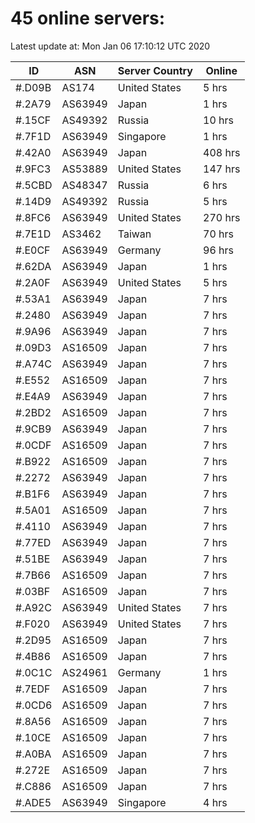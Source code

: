 # 45 online servers:

Latest update at: Mon Jan 06 17:10:12 UTC 2020

| ID | ASN | Server Country | Online |
| -- | --- | -------------- | ------ |
| #.D09B | AS174 | United States | 5 hrs |
| #.2A79 | AS63949 | Japan | 1 hrs |
| #.15CF | AS49392 | Russia | 10 hrs |
| #.7F1D | AS63949 | Singapore | 1 hrs |
| #.42A0 | AS63949 | Japan | 408 hrs |
| #.9FC3 | AS53889 | United States | 147 hrs |
| #.5CBD | AS48347 | Russia | 6 hrs |
| #.14D9 | AS49392 | Russia | 5 hrs |
| #.8FC6 | AS63949 | United States | 270 hrs |
| #.7E1D | AS3462 | Taiwan | 70 hrs |
| #.E0CF | AS63949 | Germany | 96 hrs |
| #.62DA | AS63949 | Japan | 1 hrs |
| #.2A0F | AS63949 | United States | 5 hrs |
| #.53A1 | AS63949 | Japan | 7 hrs |
| #.2480 | AS63949 | Japan | 7 hrs |
| #.9A96 | AS63949 | Japan | 7 hrs |
| #.09D3 | AS16509 | Japan | 7 hrs |
| #.A74C | AS63949 | Japan | 7 hrs |
| #.E552 | AS16509 | Japan | 7 hrs |
| #.E4A9 | AS63949 | Japan | 7 hrs |
| #.2BD2 | AS16509 | Japan | 7 hrs |
| #.9CB9 | AS63949 | Japan | 7 hrs |
| #.0CDF | AS16509 | Japan | 7 hrs |
| #.B922 | AS16509 | Japan | 7 hrs |
| #.2272 | AS63949 | Japan | 7 hrs |
| #.B1F6 | AS63949 | Japan | 7 hrs |
| #.5A01 | AS16509 | Japan | 7 hrs |
| #.4110 | AS63949 | Japan | 7 hrs |
| #.77ED | AS63949 | Japan | 7 hrs |
| #.51BE | AS63949 | Japan | 7 hrs |
| #.7B66 | AS16509 | Japan | 7 hrs |
| #.03BF | AS16509 | Japan | 7 hrs |
| #.A92C | AS63949 | United States | 7 hrs |
| #.F020 | AS63949 | United States | 7 hrs |
| #.2D95 | AS16509 | Japan | 7 hrs |
| #.4B86 | AS16509 | Japan | 7 hrs |
| #.0C1C | AS24961 | Germany | 1 hrs |
| #.7EDF | AS16509 | Japan | 7 hrs |
| #.0CD6 | AS16509 | Japan | 7 hrs |
| #.8A56 | AS16509 | Japan | 7 hrs |
| #.10CE | AS16509 | Japan | 7 hrs |
| #.A0BA | AS16509 | Japan | 7 hrs |
| #.272E | AS16509 | Japan | 7 hrs |
| #.C886 | AS16509 | Japan | 7 hrs |
| #.ADE5 | AS63949 | Singapore | 4 hrs |

